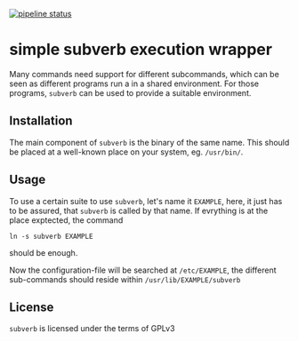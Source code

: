 [![pipeline status](https://git.dresden.micronet24.de/benjamin/subverb/badges/master/pipeline.svg)](https://git.dresden.micronet24.de/benjamin/subverb/commits/master)

# simple subverb execution wrapper #

Many commands need support for different subcommands, which can be seen as
different programs run a in a shared environment. For those programs,
`subverb` can be used to provide a suitable environment.

## Installation ##

The main component of `subverb` is the binary of the same name. This should
be placed at a well-known place on your system, eg. `/usr/bin/`.

## Usage ##

To use a certain suite to use `subverb`, let's name it `EXAMPLE`, here, 
it just has to be assured, that `subverb` is called by that name.
If evrything is at the place exptected, the command

	ln -s subverb EXAMPLE

should  be enough.

Now the configuration-file will be searched at `/etc/EXAMPLE`, 
the different sub-commands should reside within `/usr/lib/EXAMPLE/subverb`

## License ##

`subverb` is licensed under the terms of GPLv3
